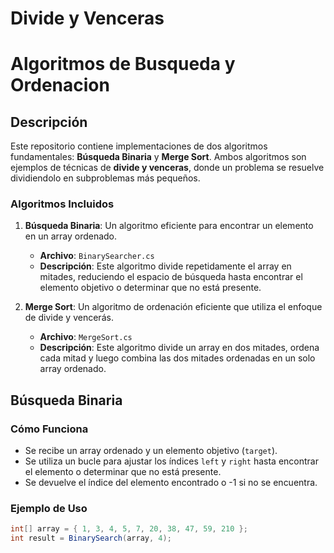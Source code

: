 # Divide y Venceras
# Algoritmos de Busqueda y Ordenacion

## Descripción

Este repositorio contiene implementaciones de dos algoritmos fundamentales: **Búsqueda Binaria** y **Merge Sort**. Ambos algoritmos son ejemplos de técnicas de **divide y venceras**, donde un problema se resuelve dividiendolo en subproblemas más pequeños.

### Algoritmos Incluidos

1. **Búsqueda Binaria**: Un algoritmo eficiente para encontrar un elemento en un array ordenado.
   - **Archivo**: `BinarySearcher.cs`
   - **Descripción**: Este algoritmo divide repetidamente el array en mitades, reduciendo el espacio de búsqueda hasta encontrar el elemento objetivo o determinar que no está presente.

2. **Merge Sort**: Un algoritmo de ordenación eficiente que utiliza el enfoque de divide y vencerás.
   - **Archivo**: `MergeSort.cs`
   - **Descripción**: Este algoritmo divide un array en dos mitades, ordena cada mitad y luego combina las dos mitades ordenadas en un solo array ordenado.

## Búsqueda Binaria

### Cómo Funciona

- Se recibe un array ordenado y un elemento objetivo (`target`).
- Se utiliza un bucle para ajustar los índices `left` y `right` hasta encontrar el elemento o determinar que no está presente.
- Se devuelve el índice del elemento encontrado o -1 si no se encuentra.

### Ejemplo de Uso

```csharp
int[] array = { 1, 3, 4, 5, 7, 20, 38, 47, 59, 210 };
int result = BinarySearch(array, 4);
